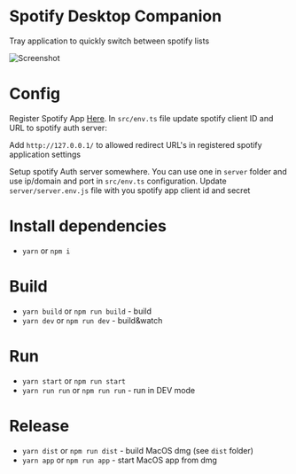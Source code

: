 # Spotify Desktop Companion

Tray application to quickly switch between spotify lists

![Screenshot](/screenshot.png 'Screenshot')

# Config

Register Spotify App [Here](https://developer.spotify.com/dashboard/applications). In `src/env.ts` file update spotify client ID and URL to spotify auth server:

Add `http://127.0.0.1/` to allowed redirect URL's in registered spotify application settings

Setup spotify Auth server somewhere. You can use one in `server` folder and use ip/domain and port in `src/env.ts` configuration. Update `server/server.env.js` file with you spotify app client id and secret

# Install dependencies

-   `yarn` or `npm i`

# Build

-   `yarn build` or `npm run build` - build
-   `yarn dev` or `npm run dev` - build&watch

# Run

-   `yarn start` or `npm run start`
-   `yarn run run` or `npm run run` - run in DEV mode

# Release

-   `yarn dist` or `npm run dist` - build MacOS dmg (see `dist` folder)
-   `yarn app` or `npm run app` - start MacOS app from dmg
